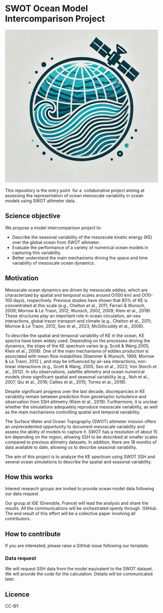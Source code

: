 # SWOT Ocean Model Intercomparison Project

![](./img/swot-omip-logo.png)

This repository is the entry point  for a  collaborative project aiming at assessing the representation of ocean mesoscale variability in ocean models using SWOT altimeter data.


## Science objective
We propose a model intercomparison project to:
* Describe the seasonal variability of the mesoscale kinetic energy (KE) over the global ocean from SWOT altimeter.
* Evaluate the performance of a variety of numerical ocean models in capturing this variability.
* Better understand the main mechanisms driving the space and time variability of mesoscale ocean dynamics.

## Motivation
Mesoscale ocean dynamics are driven by mesoscale eddies, which are characterized by spatial and temporal scales around O(100 km) and O(10-100 days), respectively. Previous studies have shown that 80% of KE is concentrated at this scale (e.g., Chelton et al., 2011; Ferrari & Wunsch, 2009; Morrow & Le Traon, 2012; Wunsch, 2002, 2009; Klein et al., 2019). These structures play an important role in ocean circulation, air-sea interactions, global tracer transport and climate (e.g., Chelton et al., 2011; Morrow & Le Traon, 2012, Seo et al., 2023, McGillicuddy et al., 2008).

To describe the spatial and temporal variability of KE in the ocean, KE spectra have been widely used. Depending on the processes driving the dynamics, the slope of the KE spectrum varies (e.g. Scott & Wang 2005, Klein et al.; 2008). One of the main mechanisms of eddies production is associated with mean flow instabilities (Stammer & Wunsch, 1999, Morrow & Le Traon, 2012 ), and may be influenced by air-sea interactions, non-linear interactions (e.g., Scott & Wang, 2005, Seo et al., 2023, Von Storch et al., 2012). In situ observations, satellite altimetry and ocean numerical models show significant spatial and seasonal variability (e.g., Noh et al., 2007, Qiu et al., 2016; Callies et al., 2015; Torres et al., 2018).

Despite significant progress over the last decade, discrepancies in KE variability remain between prediction from geostrophic turbulence and observation from SSH altimetry (Klein et al., 2019). Furthermore, it is unclear whether the simulations adequately reproduce mesoscale variability, as well as the main mechanisms controlling spatial and temporal variability.

The Surface Water and Ocean Topography (SWOT) altimeter mission offers an unprecedented opportunity to document mesoscale variability and assess the ability of models to capture it. SWOT has a resolution of about 15 km depending on the region, allowing SSH to be described at smaller scales compared to previous altimetry datasets. In addition, there are 18 months of data available to date, allowing us to describe seasonal variability.

The aim of this project is to analyze the KE spectrum using SWOT SSH and several ocean simulations to describe the spatial and seasonal variability.

## How this works
Interest research groups are invited to provide ocean model data following our data request.  

Our group at IGE (Grenoble, France) will lead the analysis and share the results. All the communications will be orchestrated openly through  GitHub. The end result of this effort will be a collective paper involving all contributors.

## How to contribute 
If you are interested, please  raise a GitHub issue following our template.

### Data request
We will request SSH data from the model equivalent to the SWOT dataset. We will provide the code for the calculation. Details will be communicated later.

## Licence
CC-BY
